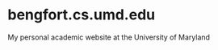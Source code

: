 bengfort.cs.umd.edu
===================

My personal academic website at the University of Maryland
